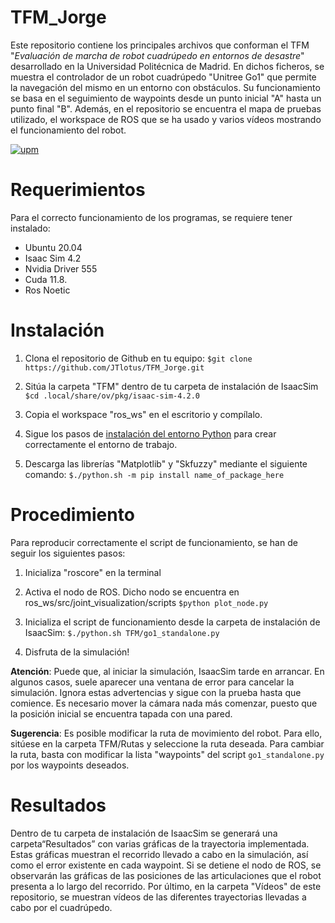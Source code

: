 # TFM_Jorge
Este repositorio contiene los principales archivos que conforman el TFM "*Evaluación de marcha de robot cuadrúpedo en entornos de desastre*" desarrollado en la Universidad Politécnica de Madrid. 
En dichos ficheros, se muestra el controlador de un robot cuadrúpedo "Unitree Go1" que permite la navegación del mismo en un entorno con obstáculos. Su funcionamiento se basa en el seguimiento de waypoints desde un punto inicial "A" hasta un punto final "B". Además, en el repositorio se encuentra el mapa de pruebas utilizado, el workspace de ROS que se ha usado y varios vídeos mostrando el funcionamiento del robot.

[![upm](https://yt3.googleusercontent.com/PHacQih_jiiJ0XCi_6I7VKEIZSuHh7-KGSnESbh9EtK0qAc0kTl0prPstMaOqu8mFHDSjURqIw=s160-c-k-c0x00ffffff-no-rj "upm")](https://yt3.googleusercontent.com/PHacQih_jiiJ0XCi_6I7VKEIZSuHh7-KGSnESbh9EtK0qAc0kTl0prPstMaOqu8mFHDSjURqIw=s160-c-k-c0x00ffffff-no-rj "upm")

Requerimientos
=============
Para el correcto funcionamiento de los programas, se requiere tener instalado:

- Ubuntu 20.04
- Isaac Sim 4.2 
- Nvidia Driver 555
- Cuda 11.8. 
- Ros Noetic

Instalación
=============
1. Clona el repositorio de Github en tu equipo:
`$git clone https://github.com/JTlotus/TFM_Jorge.git`

2.  Sitúa la carpeta "TFM" dentro de tu carpeta de instalación de IsaacSim
`$cd .local/share/ov/pkg/isaac-sim-4.2.0`

3. Copia el workspace "ros_ws" en el escritorio y compílalo.

4. Sigue los pasos de [instalación del entorno Python](https://docs.omniverse.nvidia.com/isaacsim/latest/installation/install_python.html "link title") para crear correctamente el entorno de trabajo.

5. Descarga las librerías "Matplotlib" y "Skfuzzy" mediante el siguiente comando:
`$./python.sh -m pip install name_of_package_here`

Procedimiento
=============

Para reproducir correctamente el script de funcionamiento, se han de seguir los siguientes pasos:

1. Inicializa "roscore" en la terminal
2. Activa el nodo de ROS. Dicho nodo se encuentra en ros_ws/src/joint_visualization/scripts
`$python plot_node.py`

3. Inicializa el script de funcionamiento desde la carpeta de instalación de IsaacSim:
`$./python.sh TFM/go1_standalone.py`

4. Disfruta de la simulación!

**Atención**: Puede que, al iniciar la simulación, IsaacSim tarde en arrancar. En algunos casos, suele aparecer una ventana de error para cancelar la simulación. Ignora estas advertencias y sigue con la prueba hasta que comience. Es necesario mover la cámara nada más comenzar, puesto que la posición inicial se encuentra tapada con una pared.

**Sugerencia**: Es posible modificar la ruta de movimiento del robot. Para ello, sitúese en la carpeta TFM/Rutas y seleccione la ruta deseada. Para cambiar la ruta, basta con modificar la lista "waypoints" del script `go1_standalone.py` por los waypoints deseados.

Resultados
=============
Dentro de tu carpeta de instalación de IsaacSim se generará una carpeta“Resultados” con varias gráficas de la trayectoria implementada. Estas gráficas muestran el recorrido llevado a cabo en la simulación, así como el error existente en cada waypoint. Si se detiene el nodo de ROS, se observarán las gráficas de las posiciones de las articulaciones que el robot presenta a lo largo del recorrido.
Por último, en la carpeta "Vídeos" de este repositorio, se muestran vídeos de las diferentes trayectorias llevadas a cabo por el cuadrúpedo.

